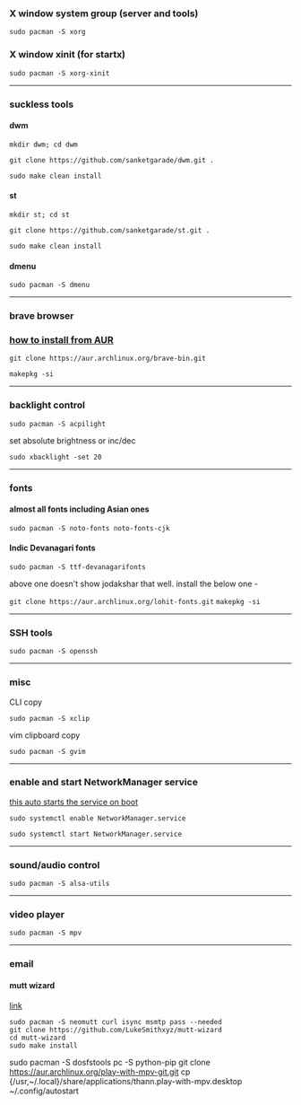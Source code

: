 ### X window system group (server and tools)
`sudo pacman -S xorg`

### X window xinit (for startx)
`sudo pacman -S xorg-xinit`

---
### suckless tools
#### dwm
`mkdir dwm; cd dwm`

`git clone https://github.com/sanketgarade/dwm.git .`

`sudo make clean install`
#### st
`mkdir st; cd st`

`git clone https://github.com/sanketgarade/st.git .`

`sudo make clean install`
#### dmenu
`sudo pacman -S dmenu`

---
### brave browser
### [how to install from AUR](https://medium.com/@danielmc/installing-brave-on-arch-linux-4ece7563678e)
`git clone https://aur.archlinux.org/brave-bin.git` 

`makepkg -si`

---
### backlight control
`sudo pacman -S acpilight`

set absolute brightness or inc/dec

`sudo xbacklight -set 20`

---
### fonts
#### almost all fonts including Asian ones
`sudo pacman -S noto-fonts noto-fonts-cjk`

#### Indic Devanagari fonts
`sudo pacman -S ttf-devanagarifonts`

above one doesn't show jodakshar that well. install the below one -

`git clone https://aur.archlinux.org/lohit-fonts.git`
`makepkg -si`

---
### SSH tools
`sudo pacman -S openssh`

---
### misc
CLI copy

`sudo pacman -S xclip`

vim clipboard copy

`sudo pacman -S gvim`

---
### enable and start NetworkManager service
[this auto starts the service on boot](https://wiki.archlinux.org/title/Systemd#Using_units)

`sudo systemctl enable NetworkManager.service`

`sudo systemctl start NetworkManager.service`

---
### sound/audio control
`sudo pacman -S alsa-utils`

---
### video player
`sudo pacman -S mpv`

---
### email
#### mutt wizard
[link](https://github.com/LukeSmithxyz/mutt-wizard)

```
sudo pacman -S neomutt curl isync msmtp pass --needed
git clone https://github.com/LukeSmithxyz/mutt-wizard
cd mutt-wizard
sudo make install
```
sudo pacman -S dosfstools
pc -S python-pip
git clone https://aur.archlinux.org/play-with-mpv-git.git
cp {/usr,~/.local}/share/applications/thann.play-with-mpv.desktop ~/.config/autostart
